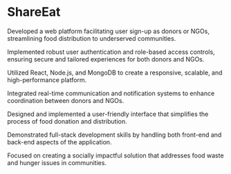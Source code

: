 # ShareEat
Developed a web platform facilitating user sign-up as donors or NGOs, streamlining food distribution to underserved communities.


Implemented robust user authentication and role-based access controls, ensuring secure and tailored experiences for both donors and NGOs.


Utilized React, Node.js, and MongoDB to create a responsive, scalable, and high-performance platform.


Integrated real-time communication and notification systems to enhance coordination between donors and NGOs.


Designed and implemented a user-friendly interface that simplifies the process of food donation and distribution.


Demonstrated full-stack development skills by handling both front-end and back-end aspects of the application.


Focused on creating a socially impactful solution that addresses food waste and hunger issues in communities.

